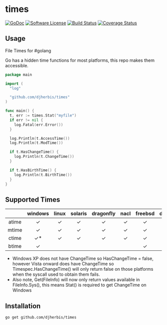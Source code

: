 times 
==========

[![GoDoc](https://godoc.org/github.com/djherbis/times?status.svg)](https://godoc.org/github.com/djherbis/times)
[![Software License](https://img.shields.io/badge/license-MIT-brightgreen.svg)](LICENSE.txt)
[![Build Status](https://travis-ci.org/djherbis/times.svg?branch=master)](https://travis-ci.org/djherbis/times)
[![Coverage Status](https://coveralls.io/repos/djherbis/times/badge.svg?branch=master)](https://coveralls.io/r/djherbis/times?branch=master)

Usage
------------
File Times for #golang

Go has a hidden time functions for most platforms, this repo makes them accessible.

```go
package main

import (
  "log"

  "github.com/djherbis/times"
)

func main() {
  t, err := times.Stat("myfile")
  if err != nil {
    log.Fatal(err.Error())
  }

  log.Println(t.AccessTime())
  log.Println(t.ModTime())

  if t.HasChangeTime() {
    log.Println(t.ChangeTime())
  }

  if t.HasBirthTime() {
    log.Println(t.BirthTime())
  }
}
```

Supported Times
------------
|  | windows | linux | solaris | dragonfly | nacl | freebsd | darwin | netbsd | openbsd | plan9 |
|:-----:|:-------:|:-----:|:-------:|:---------:|:------:|:-------:|:----:|:------:|:-------:|:-----:|
| atime | ✓ | ✓ | ✓ | ✓ | ✓ | ✓ | ✓ | ✓ | ✓ | ✓ |
| mtime | ✓ | ✓ | ✓ | ✓ | ✓ | ✓ | ✓ | ✓ | ✓ | ✓ |
| ctime | ✓* | ✓ | ✓ | ✓ | ✓ | ✓ | ✓ | ✓ | ✓ |  |
| btime | ✓ |  |  |  |  | ✓ |  ✓| ✓ |  

* Windows XP does not have ChangeTime so HasChangeTime = false, 
however Vista onward does have ChangeTime so Timespec.HasChangeTime() will 
only return false on those platforms when the syscall used to obtain them fails.
* Also note, Get(FileInfo) will now only return values available in FileInfo.Sys(), this means Stat() is required to get ChangeTime on Windows

Installation
------------
```sh
go get github.com/djherbis/times
```
